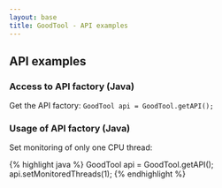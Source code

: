 ```yaml
---
layout: base
title: GoodTool - API examples
---
```


## API examples

### Access to API factory (Java)

Get the API factory: 
`GoodTool api = GoodTool.getAPI();`

### Usage of API factory (Java)

Set monitoring of only one CPU thread:

{% highlight java %}
    GoodTool api = GoodTool.getAPI();
    api.setMonitoredThreads(1);
{% endhighlight %}
